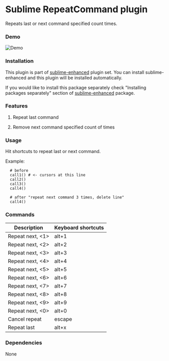 # Sublime RepeatCommand plugin

Repeats last or next command specified count times.


### Demo

![Demo](https://github.com/shagabutdinov/sublime-enhanced-demos/raw/master/repeat_command.gif "Demo")


### Installation

This plugin is part of [sublime-enhanced](http://github.com/shagabutdinov/sublime-enhanced)
plugin set. You can install sublime-enhanced and this plugin will be installed
automatically.

If you would like to install this package separately check "Installing packages
separately" section of [sublime-enhanced](http://github.com/shagabutdinov/sublime-enhanced)
package.


### Features

1. Repeat last command

2. Remove next command specified count of times


### Usage

Hit shortcuts to repeat last or next command.

Example:

```
  # before
  call1() # <- cursors at this line
  call2()
  call3()
  call4()

  # after "repeat next command 3 times, delete line"
  call4()
```

### Commands

| Description            | Keyboard shortcuts |
|------------------------|--------------------|
| Repeat next, &lt;1&gt; | alt+1              |
| Repeat next, &lt;2&gt; | alt+2              |
| Repeat next, &lt;3&gt; | alt+3              |
| Repeat next, &lt;4&gt; | alt+4              |
| Repeat next, &lt;5&gt; | alt+5              |
| Repeat next, &lt;6&gt; | alt+6              |
| Repeat next, &lt;7&gt; | alt+7              |
| Repeat next, &lt;8&gt; | alt+8              |
| Repeat next, &lt;9&gt; | alt+9              |
| Repeat next, &lt;0&gt; | alt+0              |
| Cancel repeat          | escape             |
| Repeat last            | alt+x              |


### Dependencies

None
